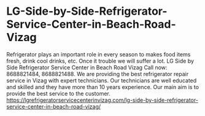 # LG-Side-by-Side-Refrigerator-Service-Center-in-Beach-Road-Vizag
Refrigerator plays an important role in every season to makes food items fresh, drink cool drinks, etc. Once it trouble we will suffer a lot. LG Side by Side Refrigerator Service Center in Beach Road Vizag Call now: 8688821484, 8688821488. We are providing the best refrigerator repair service in Vizag with expert technicians. Our technicians are well educated and skilled and they have more than 10 years experience. Our main aim is to provide the best service to the customer.  https://lgrefrigeratorservicecenterinvizag.com/lg-side-by-side-refrigerator-service-center-in-beach-road-vizag/
